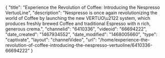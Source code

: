 {
    "title": "Experience the Revolution of Coffee: Introducing the Nespresso VertuoLine",
    "description": "Nespresso is once again revolutionizing the world of Coffee by launching the new VERTUO\u2122 system, which produces freshly brewed Coffee and traditional Espresso with n rich, generous crema.",
    "channelid": "6410336",
    "videoid": "66694222",
    "date_created": "1467934552",
    "date_modified": "1468005660",
    "type": "captivate",
    "layout": "channelVideo",
    "url": "\/home\/experience-the-revolution-of-coffee-introducing-the-nespresso-vertuoline\/6410336-66694222"
}